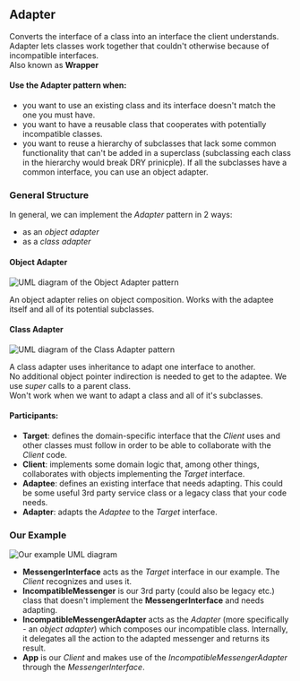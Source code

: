 ## Adapter

Converts the interface of a class into an interface the client understands.
Adapter lets classes work together that couldn't otherwise because of
incompatible interfaces.  
Also known as **Wrapper**

#### Use the Adapter pattern when:

- you want to use an existing class and its interface doesn't match the one you must
  have. 
- you want to have a reusable class that cooperates with potentially
  incompatible classes.
- you want to reuse a hierarchy of subclasses that lack some common
  functionality that can't be added in a superclass (subclassing each class
  in the hierarchy would break DRY prinicple). If all the subclasses have
  a common interface, you can use an object adapter.

### General Structure

In general, we can implement the _Adapter_ pattern in 2 ways:
- as an _object adapter_
- as a _class adapter_

#### Object Adapter

![UML diagram of the Object Adapter pattern][1]

An object adapter relies on object composition.
Works with the adaptee itself and all of its potential subclasses.

#### Class Adapter

![UML diagram of the Class Adapter pattern][2]

A class adapter uses inheritance to adapt one interface to another.  
No additional object pointer indirection is needed to get to the adaptee. We
use _super_ calls to a parent class.  
Won't work when we want to adapt a class and all of it's subclasses.

#### Participants:

- **Target**: defines the domain-specific interface that the _Client_ uses and
  other classes must follow in order to be able to collaborate with the
  _Client_ code.
- **Client**: implements some domain logic that, among other things, collaborates
  with objects implementing the _Target_ interface.
- **Adaptee**: defines an existing interface that needs adapting. This could be
  some useful 3rd party service class or a legacy class that your code needs.
- **Adapter**: adapts the _Adaptee_ to the _Target_ interface.

### Our Example

![Our example UML diagram][3]

- **MessengerInterface** acts as the _Target_ interface in our example. The _Client_
  recognizes and uses it.  
- **IncompatibleMessenger** is our 3rd party (could also be legacy etc.) class
  that doesn't implement the **MessengerInterface** and needs adapting.
- **IncompatibleMessengerAdapter** acts as the _Adapter_ (more specifically -
  an _object adapter_) which composes our incompatible class. Internally, it
  delegates all the action to the adapted messenger and returns its result.  
- **App** is our _Client_ and makes use of the _IncompatibleMessengerAdapter_
  through the _MessengerInterface_.  

[1]: https://i.ibb.co/MfK5sqV/Adapter-Object.png
[2]: https://i.ibb.co/gwxXzVj/Adapter-Class.png
[3]: https://i.ibb.co/986vSZB/Adapter-example.png
